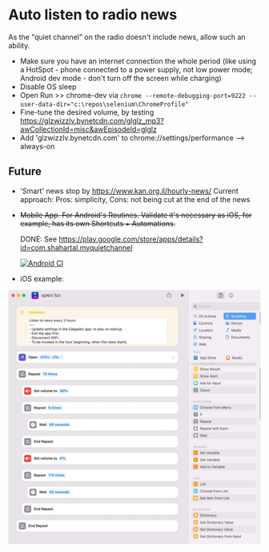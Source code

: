 # Auto listen to radio news #

As the "quiet channel" on the radio doesn't include news, allow such an ability.

- Make sure you have an internet connection the whole period (like using a HotSpot - phone connected to a power supply, not low power mode; Android dev mode - don't turn off the screen while charging)
- Disable OS sleep
- Open Run >> chrome-dev via `chrome --remote-debugging-port=9222 --user-data-dir="c:\repos\selenium\ChromeProfile"`
- Fine-tune the desired volume, by testing https://glzwizzlv.bynetcdn.com/glglz_mp3?awCollectionId=misc&awEpisodeId=glglz
- Add 'glzwizzlv.bynetcdn.com' to chrome://settings/performance --> always-on

## Future ##

- 'Smart' news stop by https://www.kan.org.il/hourly-news/
Current approach: Pros: simplicity, Cons: not being cut at the end of the news

- ~~Mobile App. For Android's Routines. Validate it's necessary as iOS, for example, has its own Shortcuts + Automations.~~

    DONE: See https://play.google.com/store/apps/details?id=com.shahartal.myquietchannel

   [![Android CI](https://github.com/shahart/automations/actions/workflows/AndroidBuild.yml/badge.svg)](https://github.com/shahart/automations/actions/workflows/AndroidBuild.yml)


- iOS example:

![iOS shortcut](ios-shortcut.jpg)
